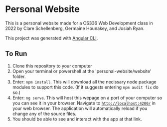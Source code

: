 # Personal Website

This is a personal website made for a CS336 Web Development class in 2022 by Clare Schellenberg, Germaine Hounakey, and Josiah Ryan.

This project was generated with [Angular CLI](https://github.com/angular/angular-cli).

## To Run

1. Clone this repository to your computer
2. Open your terminal or powershell at the 'personal-website/website' folder.
3. Enter: `npm install`.  This will download all the necissary node package modules to support this code. (If it suggests entering `npm audit fix` do so.)
4. Enter: `ng serve`. This will host this wepage on a port of your computer so you can see it in your browser.  Navigate to [`http://localhost:4200/`](http://localhost:4200/) in your web browser. The application will automatically reload if you change any of the source files.
5. You should be able to see and interact with the app at that link.